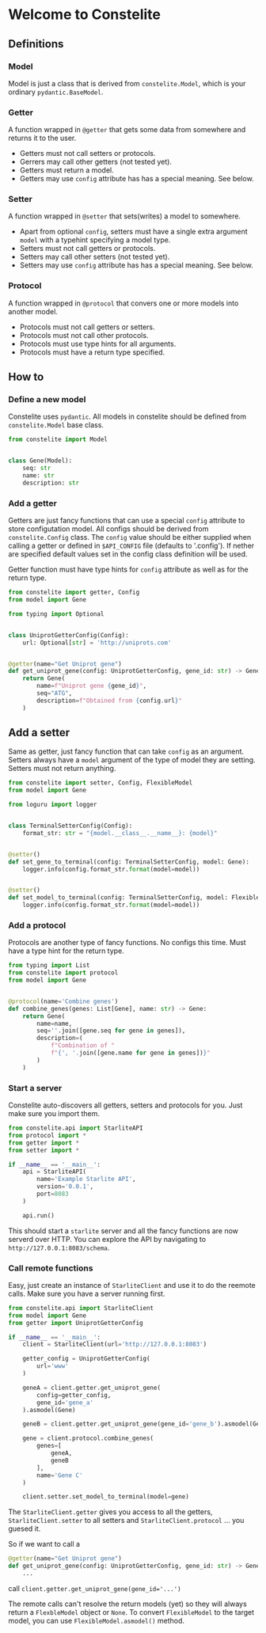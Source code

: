 # Welcome to Constelite

## Definitions

### Model

Model is just a class that is derived from `constelite.Model`, which is your ordinary `pydantic.BaseModel`.

### Getter

A function wrapped in `@getter` that gets some data from somewhere and returns it to the user.

* Getters must not call setters or protocols.
* Gerrers may call other getters (not tested yet).
* Getters must return a model.
* Getters may use `config` attribute has has a special meaning. See below.


### Setter

A function wrapped in `@setter` that sets(writes) a model to somewhere.

* Apart from optional `config`, setters must have a single extra argument `model` with a typehint specifying a model type.
* Setters must not call getters or protocols.
* Setters may call other setters (not tested yet).
* Setters may use `config` attribute has has a special meaning. See below.

### Protocol

A function wrapped in `@protocol` that convers one or more models into another model.


* Protocols must not call getters or setters.
* Protocols must not call other protocols.
* Protocols must use type hints for all arguments.
* Protocols must have a return type specified.

## How to

### Define a new model

Constelite uses `pydantic`. All models in constelite should be defined from `constelite.Model` base class.


```python
from constelite import Model


class Gene(Model):
    seq: str
    name: str
    description: str
```

### Add a getter

Getters are just fancy functions that can use a special `config` attribute to store configutation model. All configs should be derived from `constelite.Config` class. The `config` value should be either supplied when calling a getter or defined in `$API_CONFIG` file (defaults to '.config'). If nether are specified default values set in the config class definition will be used.

Getter function must have type hints for `config` attribute as well as for the return type.


```python
from constelite import getter, Config
from model import Gene

from typing import Optional


class UniprotGetterConfig(Config):
    url: Optional[str] = 'http://uniprots.com'


@getter(name="Get Uniprot gene")
def get_uniprot_gene(config: UniprotGetterConfig, gene_id: str) -> Gene:
    return Gene(
        name=f"Uniprot gene {gene_id}",
        seq="ATG",
        description=f"Obtained from {config.url}"
    )
```

## Add a setter

Same as getter, just fancy function that can take `config` as an argument. Setters always have a `model` argument of the type of model they are setting. Setters must not return anything.

```python
from constelite import setter, Config, FlexibleModel
from model import Gene

from loguru import logger


class TerminalSetterConfig(Config):
    format_str: str = "{model.__class__.__name__}: {model}"


@setter()
def set_gene_to_terminal(config: TerminalSetterConfig, model: Gene):
    logger.info(config.format_str.format(model=model))


@setter()
def set_model_to_terminal(config: TerminalSetterConfig, model: FlexibleModel):
    logger.info(config.format_str.format(model=model))
```

### Add a protocol

Protocols are another type of fancy functions. No configs this time. Must have a type hint for the return type.

```python
from typing import List
from constelite import protocol
from model import Gene


@protocol(name='Combine genes')
def combine_genes(genes: List[Gene], name: str) -> Gene:
    return Gene(
        name=name,
        seq=''.join([gene.seq for gene in genes]),
        description=(
            f"Combination of "
            f"{', '.join([gene.name for gene in genes])}"
        )
    )
```

### Start a server

Constelite auto-discovers all getters, setters and protocols for you. Just make sure you import them.

```python
from constelite.api import StarliteAPI
from protocol import *
from getter import *
from setter import *

if __name__ == '__main__':
    api = StarliteAPI(
        name='Example Starlite API',
        version='0.0.1',
        port=8083
    )

    api.run()
```

This should start a `starlite` server and all the fancy functions are now serverd over HTTP. You can explore the API by navigating to `http://127.0.0.1:8083/schema`.

### Call remote functions

Easy, just create an instance of `StarliteClient` and use it to do the reemote calls. Make sure you have a server running first.

```python
from constelite.api import StarliteClient
from model import Gene
from getter import UniprotGetterConfig

if __name__ == '__main__':
    client = StarliteClient(url='http://127.0.0.1:8083')

    getter_config = UniprotGetterConfig(
        url='www'
    )

    geneA = client.getter.get_uniprot_gene(
        config=getter_config,
        gene_id='gene_a'
    ).asmodel(Gene)

    geneB = client.getter.get_uniprot_gene(gene_id='gene_b').asmodel(Gene)

    gene = client.protocol.combine_genes(
        genes=[
            geneA,
            geneB
        ],
        name='Gene C'
    )

    client.setter.set_model_to_terminal(model=gene)
``` 

The `StarliteClient.getter` gives you access to all the getters, `StarliteClient.setter` to all setters and `StarliteClient.protocol` ... you guesed it.

So if we want to call a

```python
@getter(name="Get Uniprot gene")
def get_uniprot_gene(config: UniprotGetterConfig, gene_id: str) -> Gene:
    ...
``` 
call `client.getter.get_uniprot_gene(gene_id='...')`

The remote calls can't resolve the return models (yet) so they will always return a `FlexbleModel` object or `None`. To convert `FlexibleModel` to the target model, you can use `FlexibleModel.asmodel()` method. 
